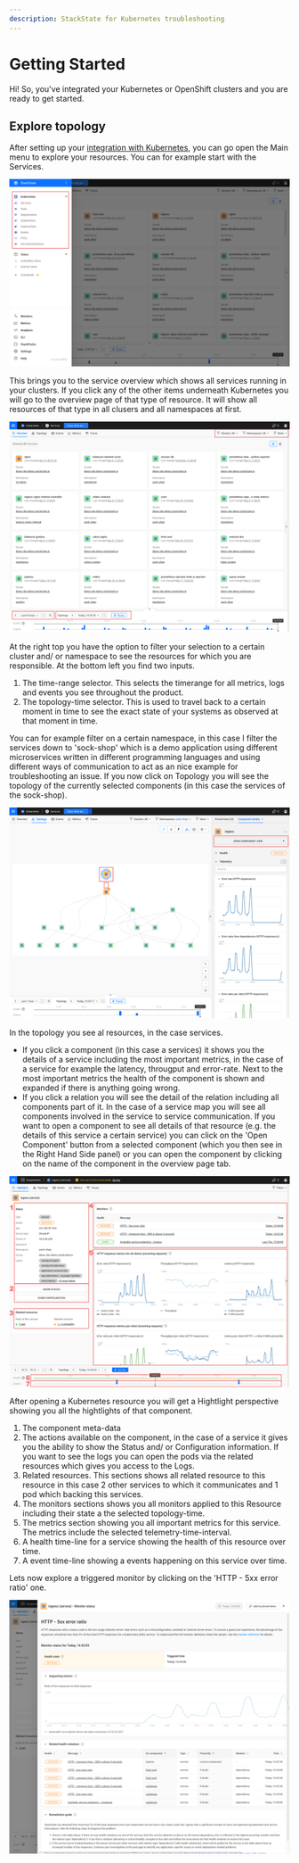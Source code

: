 ```yaml
---
description: StackState for Kubernetes troubleshooting
---
```


# Getting Started

Hi! So, you've integrated your Kubernetes or OpenShift clusters and you are ready to get started.


## Explore topology

After setting up your [integration with Kubernetes](k8s-quick-start-guide.md), you can go open the Main menu to explore your resources. You can for example start with the Services.

![Main menu](/.gitbook/assets/k8s/k8s-quick-start-menu.png)

This brings you to the service overview which shows all services running in your clusters. If you click any of the other items underneath Kubernetes you will go to the overview page of that type of resource. It will show all resources of that type in all clusers and all namespaces at first.

![Services overview](/.gitbook/assets/k8s/k8s-quick-start-services.png)

At the right top you have the option to filter your selection to a certain cluster and/ or namespace to see the resources for which you are responsible.
At the bottom left you find two inputs.
1. The time-range selector. This selects the timerange for all metrics, logs and events you see throughout the product.
2. The topology-time selector. This is used to travel back to a certain moment in time to see the exact state of your systems as observed at that moment in time.

You can for example filter on a certain namespace, in this case I filter the services down to 'sock-shop' which is a demo application using different microservices written in different programming languages and using different ways of communication to act as an nice example for troubleshooting an issue.
If you now click on Topology you will see the topology of the currently selected components (in this case the services of the sock-shop).

![Services topology](/.gitbook/assets/k8s/k8s-quick-start-service-topology.png)

In the topology you see al resources, in the case services. 
- If you click a component (in this case a services) it shows you the details of a service including the most important metrics, in the case of a service for example the latency, througput and error-rate. Next to the most important metrics the health of the component is shown and expanded if there is anything going wrong.
- If you click a relation you will see the detail of the relation including all components part of it. In the case of a service map you will see all components involved in the service to service communication.
If you want to open a component to see all details of that resource (e.g. the details of this service a certain service) you can click on the 'Open Component' button from a selected component (which you then see in the Right Hand Side panel) or you can open the component by clicking on the name of the component in the overview page tab.

![Service overview](/.gitbook/assets/k8s/k8s-quick-start-service.png)

After opening a Kubernetes resource you will get a Hightlight perspective showing you all the hightlights of that component.
1. The component meta-data
2. The actions available on the component, in the case of a service it gives you the ability to show the Status and/ or Configuration information. If you want to see the logs you can open the pods via the related resources which gives you access to the Logs.
3. Related resources. This sections shows all related resource to this resource in this case 2 other services to which it communicates and 1 pod which backing this services.
4. The monitors sections shows you all monitors applied to this Resource including their state a the selected topology-time.
5. The metrics section showing you all important metrics for this service. The metrics include the selected telemetry-time-interval.
6. A health time-line for a service showing the health of this resource over time.
7. A event time-line showing a events happening on this service over time.

Lets now explore a triggered monitor by clicking on the 'HTTP - 5xx error ratio' one.

![HTTP - 5xx error ratio triggered monitor](/.gitbook/assets/k8s/k8s-quick-start-service-5xx-error-triggered-monitor.png)
